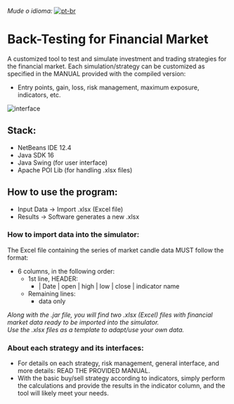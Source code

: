 *Mude o idioma:* [![pt-br](https://img.shields.io/badge/lang-pt--br-green.svg)](https://github.com/fabramattos/PML_Simulador/blob/master/README_pt-BR.md)<br>
# Back-Testing for Financial Market

A customized tool to test and simulate investment and trading strategies for the financial market.
Each simulation/strategy can be customized as specified in the MANUAL provided with the compiled version:
- Entry points, gain, loss, risk management, maximum exposure, indicators, etc.

![interface](https://github.com/fabramattos/PML-Simulador/assets/45768087/ca53dda4-c2f0-4d66-abd1-57cb132464ba#vitrinedev)

## Stack:
- NetBeans IDE 12.4
- Java SDK 16
- Java Swing (for user interface)
- Apache POI Lib (for handling .xlsx files)

## How to use the program:
- Input Data -> Import .xlsx (Excel file)
- Results -> Software generates a new .xlsx

### How to import data into the simulator:
The Excel file containing the series of market candle data MUST follow the format:
- 6 columns, in the following order:
  - 1st line, HEADER:
    - | Date | open | high | low | close | indicator name
  - Remaining lines:
    - data only
  
*Along with the .jar file, you will find two .xlsx (Excel) files with financial market data ready to be imported into the simulator.* <br>
*Use the .xlsx files as a template to adapt/use your own data.*

### About each strategy and its interfaces:
- For details on each strategy, risk management, general interface, and more details: READ THE PROVIDED MANUAL.
- With the basic buy/sell strategy according to indicators, simply perform the calculations and provide the results in the indicator column, and the tool will likely meet your needs.
